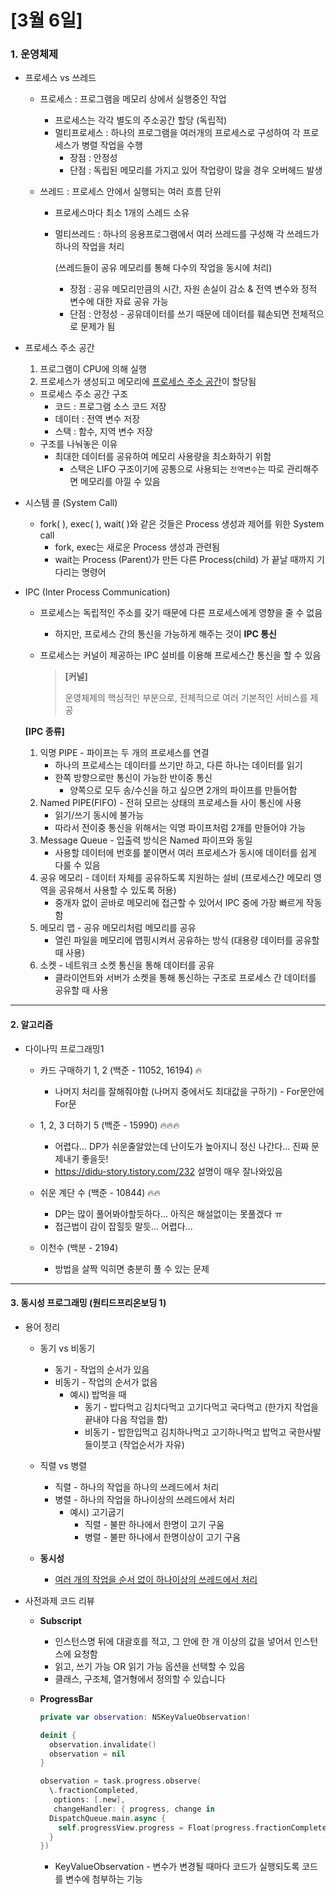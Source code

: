 # [3월 6일]

### 1. 운영체제

- 프로세스 vs 쓰레드

  - 프로세스 : 프로그램을 메모리 상에서 실행중인 작업

    - 프로세스는 각각 별도의 주소공간 할당 (독립적)
    - 멀티프로세스 : 하나의 프로그램을 여러개의 프로세스로 구성하여 각 프로세스가 병렬 작업을 수행
      - 장점 : 안정성
      - 단점 : 독립된 메모리를 가지고 있어 작업량이 많을 경우 오버헤드 발생

  - 쓰레드 : 프로세스 안에서 실행되는 여러 흐름 단위

    - 프로세스마다 최소 1개의 스레드 소유

    - 멀티쓰레드 : 하나의 응용프로그램에서 여러 쓰레드를 구성해 각 쓰레드가 하나의 작업을 처리

      (쓰레드들이 공유 메모리를 통해 다수의 작업을 동시에 처리)

      - 장점 : 공유 메모리만큼의 시간, 자원 손실이 감소 & 전역 변수와 정적 변수에 대한 자료 공유 가능
      - 단점 : 안정성 - 공유데이터를 쓰기 때문에 데이터를 훼손되면 전체적으로 문제가 됨



- 프로세스 주소 공간

  1. 프로그램이 CPU에 의해 실행
  2. 프로세스가 생성되고 메모리에 <u>프로세스 주소 공간</u>이 할당됨

  - 프로세스 주소 공간 구조
    - 코드 : 프로그램 소스 코드 저장
    - 데이터 : 전역 변수 저장
    - 스택 : 함수, 지역 변수 저장
  - 구조를 나눠놓은 이유
    - 최대한 데이터를 공유하여 메모리 사용량을 최소화하기 위함
      - 스택은 LIFO 구조이기에 공통으로 사용되는 `전역변수`는 따로 관리해주면 메모리를 아낄 수 있음



- 시스템 콜 (System Call)
  - fork( ), exec( ), wait( )와 같은 것들은 Process 생성과 제어를 위한 System call
    - fork, exec는 새로운 Process 생성과 관련됨
    - wait는 Process (Parent)가 만든 다른 Process(child) 가 끝날 때까지 기다리는 명령어



- IPC (Inter Process Communication)

  - 프로세스는 독립적인 주소를 갖기 때문에 다른 프로세스에게 영향을 줄 수 없음

    - 하지만, 프로세스 간의 통신을 가능하게 해주는 것이 **IPC 통신** 

  - 프로세스는 커널이 제공하는 IPC 설비를 이용해 프로세스간 통신을 할 수 있음

    > **[커널]**
    >
    > 운영체제의 핵심적인 부분으로, 전체적으로 여러 기본적인 서비스를 제공

  **[IPC 종류]**

  	1. 익명 PIPE
      - 파이프는 두 개의 프로세스를 연결
        - 하나의 프로세스는 데이터를 쓰기만 하고, 다른 하나는 데이터를 읽기
        - 한쪽 방향으로만 통신이 가능한 반이중 통신
          - 양쪽으로 모두 송/수신을 하고 싶으면 2개의 파이프를 만들어함
  	2. Named PIPE(FIFO)
      - 전혀 모르는 상태의 프로세스들 사이 통신에 사용
        -  읽기/쓰기 동시에 불가능
          - 따라서 전이중 통신을 위해서는 익명 파이프처럼 2개를 만들어야 가능
  	3. Message Queue
      - 입출력 방식은 Named 파이프와 동일
        - 사용할 데이터에 번호를 붙이면서 여러 프로세스가 동시에 데이터를 쉽게 다룰 수 있음
  	4. 공유 메모리
      - 데이터 자체를 공유하도록 지원하는 설비 (프로세스간 메모리 영역을 공유해서 사용할 수 있도록 허용)
        - 중개자 없이 곧바로 메모리에 접근할 수 있어서 IPC 중에 가장 빠르게 작동함
  	5. 메모리 맵
      - 공유 메모리처럼 메모리를 공유
        - 열린 파일을 메모리에 맵핑시켜서 공유하는 방식 (대용량 데이터를 공유할 때 사용)
  	6. 소켓
      - 네트워크 소켓 통신을 통해 데이터를 공유
        - 클라이언트와 서버가 소켓을 통해 통신하는 구조로 프로세스 간 데이터를 공유할 때 사용



***



#### 2. 알고리즘

- 다이나믹 프로그래밍1
  - 카드 구매하기 1, 2 (백준 - 11052, 16194) 🔥
    - 나머지 처리를 잘해줘야함 (나머지 중에서도 최대값을 구하기) - For문안에 For문

  - 1, 2, 3 더하기 5 (백준 - 15990) 🔥🔥🔥
    - 어렵다... DP가 쉬운줄알았는데 난이도가 높아지니 정신 나간다... 진짜 문제내기 좋을듯!
    - https://didu-story.tistory.com/232 설명이 매우 잘나와있음 

  - 쉬운 계단 수 (백준 - 10844) 🔥🔥
    - DP는 많이 풀어봐야할듯하다... 아직은 해설없이는 못풀겠다 ㅠ
    - 접근법이 감이 잡힐듯 말듯... 어렵다...
  - 이천수 (백분 - 2194)
    - 방법을 살짝 익히면 충분히 풀 수 있는 문제



***

#### 3. 동시성 프로그래밍 (원티드프리온보딩 1)

- 용어 정리

  - 동기 vs 비동기
    - 동기 - 작업의 순서가 있음
    - 비동기 - 작업의 순서가 없음
      - 예시) 밥먹을 때
        - 동기 - 밥다먹고 김치다먹고 고기다먹고 국다먹고 (한가지 작업을 끝내야 다음 작업을 함)
        - 비동기 - 밥한입먹고 김치하나먹고 고기하나먹고 밥먹고 국한사발 들이붓고 (작업순서가 자유)

  - 직렬 vs 병렬
    - 직렬 - 하나의 작업을 하나의 쓰레드에서 처리
    - 병렬 - 하나의 작업을 하나이상의 쓰레드에서 처리
      - 예시)  고기굽기
        - 직렬 - 불판 하나에서 한명이 고기 구움
        - 병렬 - 불판 하나에서 한명이상이 고기 구움

  - **동시성**
    - <u>여러 개의 작업을 순서 없이 하나이상의 쓰레드에서 처리</u>



- 사전과제 코드 리뷰

  - **Subscript**
    - 인스턴스명 뒤에 대괄호를 적고, 그 안에 한 개 이상의 값을 넣어서 인스턴스에 요청함
    - 읽고, 쓰기 가능 OR 읽기 가능 옵션을 선택할 수 있음
    - 클래스, 구조체, 열거형에서 정의할 수 있습니다

  - **ProgressBar**

    ```swift
    private var observation: NSKeyValueObservation!
    
    deinit {
      observation.invalidate()
      observation = nil
    }
    
    observation = task.progress.observe(
      \.fractionCompleted,
       options: [.new],
       changeHandler: { progress, change in
      DispatchQueue.main.async {
        self.progressView.progress = Float(progress.fractionCompleted)
      }
    })
    ```

    - KeyValueObservation - 변수가 변경될 때마다 코드가 실행되도록 코드를 변수에 첨부하는 기능
